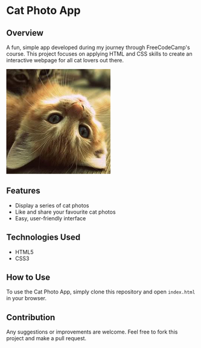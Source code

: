 # Cat Photo App

## Overview
A fun, simple app developed during my journey through FreeCodeCamp's course. This project focuses on applying HTML and CSS skills to create an interactive webpage for all cat lovers out there.

![Project Banner](https://github.com/RyanLilleyman/CatPhotoApp/blob/main/banner.png)

## Features
- Display a series of cat photos
- Like and share your favourite cat photos
- Easy, user-friendly interface

## Technologies Used
- HTML5
- CSS3

## How to Use
To use the Cat Photo App, simply clone this repository and open `index.html` in your browser.

## Contribution
Any suggestions or improvements are welcome. Feel free to fork this project and make a pull request.

